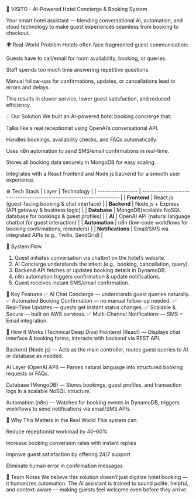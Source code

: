 🏨 VISITO -  AI-Powered Hotel Concierge & Booking System

Your smart hotel assistant — blending conversational AI, automation, and cloud technology to make guest experiences seamless from booking to checkout.

🌍 Real-World Problem
Hotels often face fragmented guest communication:

Guests have to call/email for room availability, booking, or queries.

Staff spends too much time answering repetitive questions.

Manual follow-ups for confirmations, updates, or cancellations lead to errors and delays.

This results in slower service, lower guest satisfaction, and reduced efficiency.


💡 Our Solution
We built an AI-powered hotel booking concierge that:

Talks like a real receptionist using OpenAI’s conversational API.

Handles bookings, availability checks, and FAQs automatically.

Uses n8n automation to send SMS/email confirmations in real-time.

Stores all booking data securely in MongoDB for easy scaling.

Integrates with a React frontend and Node.js backend for a smooth user experience.

⚙️ Tech Stack
| Layer             | Technology                                                           |
| ----------------- | -------------------------------------------------------------------- |
| **Frontend**      | React.js (guest-facing booking & chat interface)                     |
| **Backend**       | Node.js + Express (API gateway & business logic)                     |
| **Database**      | MongoDB(scalable NoSQL database for bookings & guest profiles) |
| **AI**            | OpenAI API (natural language chatbot for guest interaction)          |
| **Automation**    | n8n (low-code workflows for booking confirmations, reminders)        |
| **Notifications** | Email/SMS via integrated APIs (e.g., Twilio, SendGrid)               |

🔄 System Flow
1. Guest initiates conversation via chatbot on the hotel’s website.
2. AI Concierge understands the intent (e.g., booking, cancellation, query).
3. Backend API fetches or updates booking details in DynamoDB.
4. n8n automation triggers confirmation & update notifications.
5. Guest receives instant SMS/email confirmation.

🚀 Key Features
✅ AI Chat Concierge — understands guest queries naturally.
✅ Automated Booking Confirmation — no manual follow-up needed.
✅ Real-Time Updates — guests get instant status changes.
✅ Scalable & Secure — built on AWS services.
✅ Multi-Channel Notifications — SMS + Email integration.

📌 How It Works (Technical Deep Dive)
Frontend (React) — Displays chat interface & booking forms, interacts with backend via REST API.

Backend (Node.js) — Acts as the main controller, routes guest queries to AI or database as needed.

AI Layer (OpenAI API) — Parses natural language into structured booking requests or FAQs.

Database (MongoDB) — Stores bookings, guest profiles, and transaction logs in a scalable NoSQL structure.

Automation (n8n) — Watches for booking events in DynamoDB, triggers workflows to send notifications via email/SMS APIs.

🎯 Why This Matters in the Real World
This system can:

Reduce receptionist workload by 40–60%

Increase booking conversion rates with instant replies

Improve guest satisfaction by offering 24/7 support

Eliminate human error in confirmation messages

💖 Team Notes
We believe this solution doesn’t just digitize hotel booking — it humanizes automation.
The AI assistant is trained to sound polite, helpful, and context-aware — making guests feel welcome even before they arrive.

